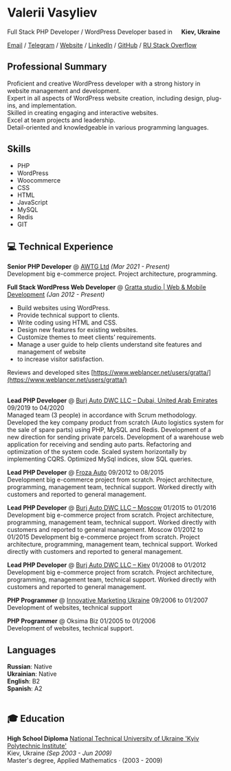 # Valerii Vasyliev

Full Stack PHP Developer / WordPress Developer based in <img src="https://raw.githubusercontent.com/stevenrskelton/flag-icon/master/png/16/country-4x3/ua.png" width="13"/> <b>Kiev, Ukraine</b> <br>

[Email](mailto:info@gratta.pro)  / [Telegram](https://t.me/ValeriiVasyliev)  / [Website](https://valera.codes/) / [LinkedIn](https://www.linkedin.com/in/vvasyliev/) / [GitHub](https://github.com/ValeriiVasyliev) / [RU Stack Overflow](https://ru.stackoverflow.com/users/306230/valerii-vasiliev) 

## Professional Summary

Proficient and creative WordPress developer with a strong history in website management and development. <br>
Expert in all aspects of WordPress website creation, including design, plug-ins, and implementation.<br>
Skilled in creating engaging and interactive websites.<br>
Excel at team projects and leadership.<br>
Detail-oriented and knowledgeable in various programming languages.<br>

## Skills

  - PHP
  - WordPress
  - Woocommerce
  - CSS
  - HTML
  - JavaScript
  - MySQL
  - Redis
  - GIT

## 💻 Technical Experience

**Senior PHP Developer** @ [AWTG Ltd](https://awtg.co.uk/)  _(Mar 2021 - Present)_ <br>
Development big e-commerce project. Project architecture, programming.

**Full Stack WordPress Web Developer** @ [Gratta studio | Web & Mobile Development](https://gratta.pro/)  _(Jan 2012 - Present)_ <br>
  - Build websites using WordPress.
  - Provide technical support to clients.
  - Write coding using HTML and CSS.
  - Design new features for existing websites.
  - Customize themes to meet clients’ requirements.
  - Manage a user guide to help clients understand site features and management of website
  - to increase visitor satisfaction.
  
Reviews and developed sites [https://www.weblancer.net/users/gratta/](https://www.weblancer.net/users/gratta/)<br><br>

**Lead PHP Developer**  @ [Burj Auto DWC LLC – Dubai, United Arab Emirates](https://burauto.com/) 09/2019 to 04/2020 <br>
Managed team (3 people) in accordance with Scrum methodology. Developed the key company
product from scratch (Auto logistics system for the sale of spare parts) using PHP, MySQL and
Redis. Development of a new direction for sending private parcels. Development of a
warehouse web application for receiving and sending auto parts. Refactoring and optimization
of the system code. Scaled system horizontally by implementing CQRS. Optimized MySql
indices, slow SQL queries.

**Lead PHP Developer**  @ [Froza Auto](https://froza.ru/) 09/2012 to 08/2015 <br>
Development big e-commerce project from scratch. Project architecture, programming,
management team, technical support.
Worked directly with customers and reported to general management.

**Lead PHP Developer**  @ [Burj Auto DWC LLC – Moscow](https://burauto.com/)  01/2015 to 01/2016 <br>
Development big e-commerce project from scratch.
Project architecture, programming, management team, technical support.
Worked directly with customers and reported to general management.
Moscow 01/2012 to 01/2015
Development big e-commerce project from scratch.
Project architecture, programming, management team, technical support.
Worked directly with customers and reported to general management.

**Lead PHP Developer**  @ [Burj Auto DWC LLC – Kiev](https://burauto.com/) 01/2008 to 01/2012 <br>
Development big e-commerce project from scratch.
Project architecture, programming, management team, technical support.
Worked directly with customers and reported to general management.

**PHP Programmer** @ [Innovative Marketing Ukraine](https://www.linkedin.com/company/innovative-marketing-ukraine/) 09/2006 to 01/2007 <br>
Development of websites, technical support

**PHP Programmer** @ Oksima Biz 01/2005 to 01/2006 <br>
Development of websites, technical support.

## Languages

**Russian**: Native <br>
**Ukrainian**: Native <br>
**English**: B2 <br>
**Spanish**: A2
<br><br>

## 🎓 Education

**High School Diploma** 
[National Technical University of Ukraine 'Kyiv Polytechnic Institute'](https://kpi.ua/en) <br>
Kiev, Ukraine _(Sep 2003 - Jun 2009)_ <br>
Master's degree, Applied Mathematics · (2003 - 2009)
